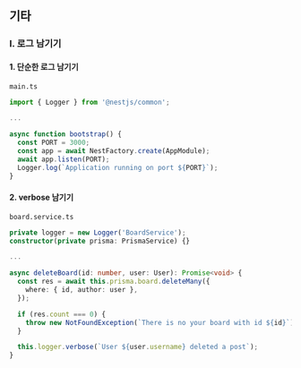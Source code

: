 ## 기타

### I. 로그 남기기

#### 1. 단순한 로그 남기기

`main.ts`

```ts
import { Logger } from '@nestjs/common';

...

async function bootstrap() {
  const PORT = 3000;
  const app = await NestFactory.create(AppModule);
  await app.listen(PORT);
  Logger.log(`Application running on port ${PORT}`);
}
```

#### 2. verbose 남기기

`board.service.ts`

```ts
private logger = new Logger('BoardService');
constructor(private prisma: PrismaService) {}

...

async deleteBoard(id: number, user: User): Promise<void> {
  const res = await this.prisma.board.deleteMany({
    where: { id, author: user },
  });

  if (res.count === 0) {
    throw new NotFoundException(`There is no your board with id ${id}`);
  }

  this.logger.verbose(`User ${user.username} deleted a post`);
}
```
